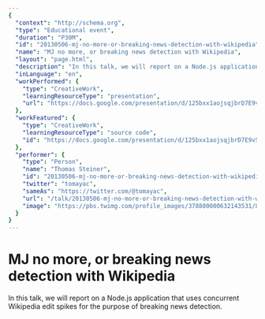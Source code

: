```yaml
---
{
  "context": "http://schema.org",
  "type": "Educational event",
  "duration": "P30M",
  "id": "20130506-mj-no-more-or-breaking-news-detection-with-wikipedia",
  "name": "MJ no more, or breaking news detection with Wikipedia",
  "layout": "page.html",
  "description": "In this talk, we will report on a Node.js application that uses concurrent Wikipedia edit spikes for the purpose of breaking news detection.",
  "inLanguage": "en",
  "workPerformed": {
    "type": "CreativeWork",
    "learningResourceType": "presentation",
    "url": "https://docs.google.com/presentation/d/125bxx1aojsqjbrD7E9vSzMGfzmJuV2lsegVF-TYY1eY/edit"
  },
  "workFeatured": {
    "type": "CreativeWork",
    "learningResourceType": "source code",
    "id": "https://docs.google.com/presentation/d/125bxx1aojsqjbrD7E9vSzMGfzmJuV2lsegVF-TYY1eY/edit"
  },
  "performer": {
    "type": "Person",
    "name": "Thomas Steiner",
    "id": "20130506-mj-no-more-or-breaking-news-detection-with-wikipedia",
    "twitter": "tomayac",
    "sameAs": "https://twitter.com/@tomayac",
    "url": "/talk/20130506-mj-no-more-or-breaking-news-detection-with-wikipedia.html",
    "image": "https://pbs.twimg.com/profile_images/378800000632143531/891cd4164b1ba75da1e4732b89a045a0.png"
  }
}
---
```

# MJ no more, or breaking news detection with Wikipedia

In this talk, we will report on a Node.js application that uses concurrent Wikipedia edit spikes for the purpose of breaking news detection.